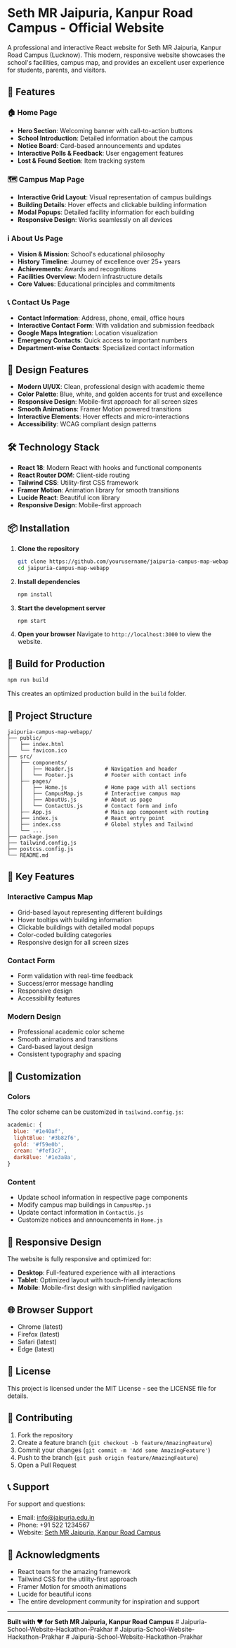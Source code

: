 # Seth MR Jaipuria, Kanpur Road Campus - Official Website

A professional and interactive React website for Seth MR Jaipuria, Kanpur Road Campus (Lucknow). This modern, responsive website showcases the school's facilities, campus map, and provides an excellent user experience for students, parents, and visitors.

## 🌟 Features

### 🏠 Home Page
- **Hero Section**: Welcoming banner with call-to-action buttons
- **School Introduction**: Detailed information about the campus
- **Notice Board**: Card-based announcements and updates
- **Interactive Polls & Feedback**: User engagement features
- **Lost & Found Section**: Item tracking system

### 🗺️ Campus Map Page
- **Interactive Grid Layout**: Visual representation of campus buildings
- **Building Details**: Hover effects and clickable building information
- **Modal Popups**: Detailed facility information for each building
- **Responsive Design**: Works seamlessly on all devices

### ℹ️ About Us Page
- **Vision & Mission**: School's educational philosophy
- **History Timeline**: Journey of excellence over 25+ years
- **Achievements**: Awards and recognitions
- **Facilities Overview**: Modern infrastructure details
- **Core Values**: Educational principles and commitments

### 📞 Contact Us Page
- **Contact Information**: Address, phone, email, office hours
- **Interactive Contact Form**: With validation and submission feedback
- **Google Maps Integration**: Location visualization
- **Emergency Contacts**: Quick access to important numbers
- **Department-wise Contacts**: Specialized contact information

## 🎨 Design Features

- **Modern UI/UX**: Clean, professional design with academic theme
- **Color Palette**: Blue, white, and golden accents for trust and excellence
- **Responsive Design**: Mobile-first approach for all screen sizes
- **Smooth Animations**: Framer Motion powered transitions
- **Interactive Elements**: Hover effects and micro-interactions
- **Accessibility**: WCAG compliant design patterns

## 🛠️ Technology Stack

- **React 18**: Modern React with hooks and functional components
- **React Router DOM**: Client-side routing
- **Tailwind CSS**: Utility-first CSS framework
- **Framer Motion**: Animation library for smooth transitions
- **Lucide React**: Beautiful icon library
- **Responsive Design**: Mobile-first approach

## 📦 Installation

1. **Clone the repository**
   ```bash
   git clone https://github.com/yourusername/jaipuria-campus-map-webapp.git
   cd jaipuria-campus-map-webapp
   ```

2. **Install dependencies**
   ```bash
   npm install
   ```

3. **Start the development server**
   ```bash
   npm start
   ```

4. **Open your browser**
   Navigate to `http://localhost:3000` to view the website.

## 🚀 Build for Production

```bash
npm run build
```

This creates an optimized production build in the `build` folder.

## 📁 Project Structure

```
jaipuria-campus-map-webapp/
├── public/
│   ├── index.html
│   └── favicon.ico
├── src/
│   ├── components/
│   │   ├── Header.js          # Navigation and header
│   │   └── Footer.js          # Footer with contact info
│   ├── pages/
│   │   ├── Home.js            # Home page with all sections
│   │   ├── CampusMap.js       # Interactive campus map
│   │   ├── AboutUs.js         # About us page
│   │   └── ContactUs.js       # Contact form and info
│   ├── App.js                 # Main app component with routing
│   ├── index.js               # React entry point
│   ├── index.css              # Global styles and Tailwind
│   └── ...
├── package.json
├── tailwind.config.js
├── postcss.config.js
└── README.md
```

## 🎯 Key Features

### Interactive Campus Map
- Grid-based layout representing different buildings
- Hover tooltips with building information
- Clickable buildings with detailed modal popups
- Color-coded building categories
- Responsive design for all screen sizes

### Contact Form
- Form validation with real-time feedback
- Success/error message handling
- Responsive design
- Accessibility features

### Modern Design
- Professional academic color scheme
- Smooth animations and transitions
- Card-based layout design
- Consistent typography and spacing

## 🔧 Customization

### Colors
The color scheme can be customized in `tailwind.config.js`:
```javascript
academic: {
  blue: '#1e40af',
  lightBlue: '#3b82f6',
  gold: '#f59e0b',
  cream: '#fef3c7',
  darkBlue: '#1e3a8a',
}
```

### Content
- Update school information in respective page components
- Modify campus map buildings in `CampusMap.js`
- Update contact information in `ContactUs.js`
- Customize notices and announcements in `Home.js`

## 📱 Responsive Design

The website is fully responsive and optimized for:
- **Desktop**: Full-featured experience with all interactions
- **Tablet**: Optimized layout with touch-friendly interactions
- **Mobile**: Mobile-first design with simplified navigation

## 🌐 Browser Support

- Chrome (latest)
- Firefox (latest)
- Safari (latest)
- Edge (latest)

## 📄 License

This project is licensed under the MIT License - see the LICENSE file for details.

## 🤝 Contributing

1. Fork the repository
2. Create a feature branch (`git checkout -b feature/AmazingFeature`)
3. Commit your changes (`git commit -m 'Add some AmazingFeature'`)
4. Push to the branch (`git push origin feature/AmazingFeature`)
5. Open a Pull Request

## 📞 Support

For support and questions:
- Email: info@jaipuria.edu.in
- Phone: +91 522 1234567
- Website: [Seth MR Jaipuria, Kanpur Road Campus](https://jaipuria.edu.in)

## 🙏 Acknowledgments

- React team for the amazing framework
- Tailwind CSS for the utility-first approach
- Framer Motion for smooth animations
- Lucide for beautiful icons
- The entire development community for inspiration and support

---

**Built with ❤️ for Seth MR Jaipuria, Kanpur Road Campus**
#   J a i p u r i a - S c h o o l - W e b s i t e - H a c k a t h o n - P r a k h a r  
 #   J a i p u r i a - S c h o o l - W e b s i t e - H a c k a t h o n - P r a k h a r  
 #   J a i p u r i a - S c h o o l - W e b s i t e - H a c k a t h o n - P r a k h a r  
 